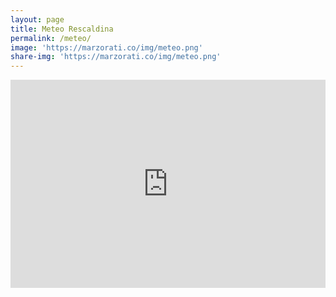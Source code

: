 ```yaml
---
layout: page
title: Meteo Rescaldina
permalink: /meteo/
image: 'https://marzorati.co/img/meteo.png'
share-img: 'https://marzorati.co/img/meteo.png'
---
```

<center>
<iframe src="https://www.meteo.it/mymeteo/widget/public/it/widget_72h.shtml?i=15181&mt=1&r=3&f=Tahoma" width="100%" height="333px" frameborder="0" scrolling="no"></iframe>
</center>